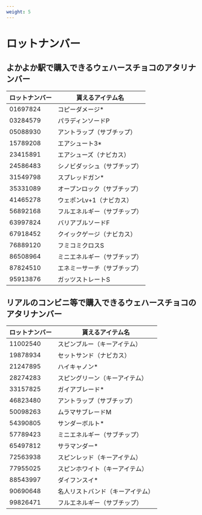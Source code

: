 ```yaml
---
weight: 5
---
```


# ロットナンバー
## よかよか駅で購入できるウェハースチョコのアタリナンバー
| ロットナンバー  | 貰えるアイテム名       |
|----------|----------------|
| 01697824 | コピーダメージ*       |
| 03284579 | パラディンソードP      |
| 05088930 | アントラップ（サブチップ）  |
| 15789208 | エアシュート3*       |
| 23415891 | エアシューズ（ナビカス）   |
| 24586483 | シノビダッシュ（サブチップ） |
| 31549798 | スプレッドガン*       |
| 35331089 | オープンロック（サブチップ） |
| 41465278 | ウェポンLv+1（ナビカス） |
| 56892168 | フルエネルギー（サブチップ） |
| 63997824 | バリアブルソードF      |
| 67918452 | クイックゲージ（ナビカス）  |
| 76889120 | フミコミクロスS       |
| 86508964 | ミニエネルギー（サブチップ） |
| 87824510 | エネミーサーチ（サブチップ） |
| 95913876 | ガッツストレートS      |

## リアルのコンビニ等で購入できるウェハースチョコのアタリナンバー
| ロットナンバー  | 貰えるアイテム名         |
|----------|------------------|
| 11002540 | スピンブルー（キーアイテム）   |
| 19878934 | セットサンド（ナビカス）     |
| 21247895 | ハイキャノン*          |
| 28274283 | スピングリーン（キーアイテム）  |
| 33157825 | ガイアブレード*         |
| 46823480 | アントラップ（サブチップ）    |
| 50098263 | ムラマサブレードM        |
| 54390805 | サンダーボルト*         |
| 57789423 | ミニエネルギー（サブチップ）   |
| 65497812 | サラマンダー*          |
| 72563938 | スピンレッド（キーアイテム）   |
| 77955025 | スピンホワイト（キーアイテム）  |
| 88543997 | ダイフンスイ*          |
| 90690648 | 名人リストバンド（キーアイテム） |
| 99826471 | フルエネルギー（サブチップ）   |